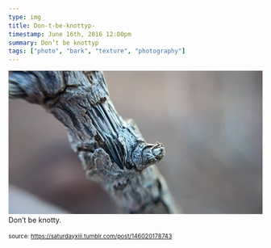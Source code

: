 ```yaml
---
type: img
title: Don-t-be-knottyp-
timestamp: June 16th, 2016 12:00pm
summary: Don’t be knottyp 
tags: ["photo", "bark", "texture", "photography"]
---
```

<img src="../media/146020178743.jpg"/>
                                                                                          <div class="caption">
Don’t be knotty.
 
                                    
                
                
                
                
                                
<small>source: https://saturdayxiii.tumblr.com/post/146020178743</small>
